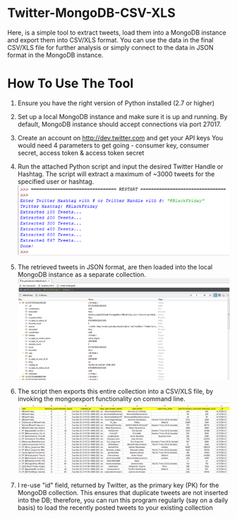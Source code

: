 # Twitter-MongoDB-CSV-XLS
Here, is a simple tool to extract tweets, load them into a MongoDB instance and export them into CSV/XLS format. You can use the data in the final CSV/XLS file for further analysis or simply connect to the data in JSON format in the MongoDB instance.


<h1>How To Use The Tool</h1>

1. Ensure you have the right version of Python installed (2.7 or higher)

2. Set up a local MongoDB instance and make sure it is up and running. 
   By default, MongoDB instance should accept connections via port 27017.
   
3. Create an account on http://dev.twitter.com and get your API keys
   You would need 4 parameters to get going - consumer key, consumer secret, access token & access token secret
   
4. Run the attached Python script and input the desired Twitter Handle or Hashtag. The script will extract a maximum of ~3000 tweets for the specified user or hashtag.                                                                                      ![Python Shell Screenshot](images/img1.png)                                                                                       
5. The retrieved tweets in JSON format, are then loaded into the local MongoDB instance as a separate collection.             ![CSV Output](images/img3.png)                                                                                                     
6. The script then exports this entire collection into a CSV/XLS file, by invoking the mongoexport functionality on command line.   ![CSV Output](images/img2.png)                                                                                                                                                                              
7. I re-use "id" field, returned by Twitter, as the primary key (PK) for the MongoDB collection. This ensures that duplicate tweets are not inserted into the DB; therefore, you can run this program regularly (say on a daily basis) to load the recently posted tweets to your existing collection
